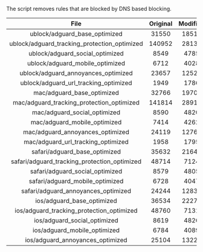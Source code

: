The script removes rules that are blocked by DNS based blocking.


| File | Original | Modified |
|:----:|:-----:|:-----:|
| ublock/adguard_base_optimized | 31550 | 18517 |
| ublock/adguard_tracking_protection_optimized | 140952 | 28136 |
| ublock/adguard_social_optimized | 8549 | 4785 |
| ublock/adguard_mobile_optimized | 6712 | 4028 |
| ublock/adguard_annoyances_optimized | 23657 | 12521 |
| ublock/adguard_url_tracking_optimized | 1949 | 1786 |
| mac/adguard_base_optimized | 32766 | 19701 |
| mac/adguard_tracking_protection_optimized | 141814 | 28918 |
| mac/adguard_social_optimized | 8590 | 4820 |
| mac/adguard_mobile_optimized | 7414 | 4262 |
| mac/adguard_annoyances_optimized | 24119 | 12761 |
| mac/adguard_url_tracking_optimized | 1958 | 1795 |
| safari/adguard_base_optimized | 35632 | 21642 |
| safari/adguard_tracking_protection_optimized | 48714 | 7124 |
| safari/adguard_social_optimized | 8579 | 4805 |
| safari/adguard_mobile_optimized | 6728 | 4047 |
| safari/adguard_annoyances_optimized | 24244 | 12835 |
| ios/adguard_base_optimized | 36534 | 22275 |
| ios/adguard_tracking_protection_optimized | 48760 | 7131 |
| ios/adguard_social_optimized | 8619 | 4826 |
| ios/adguard_mobile_optimized | 6784 | 4089 |
| ios/adguard_annoyances_optimized | 25104 | 13229 |